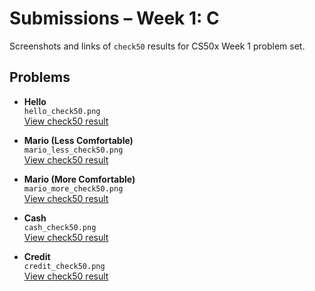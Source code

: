 # Submissions – Week 1: C

Screenshots and links of `check50` results for CS50x Week 1 problem set.

## Problems

- **Hello**  
  `hello_check50.png`  
  [View check50 result](https://submit.cs50.io/check50/68160c58060ddf879e426519db6b0fe17922e603)

- **Mario (Less Comfortable)**  
  `mario_less_check50.png`  
  [View check50 result](https://submit.cs50.io/check50/cc8bc3092c741d83a966ede52ad91313f07e47ac)

- **Mario (More Comfortable)**  
  `mario_more_check50.png`  
  [View check50 result](https://submit.cs50.io/check50/your-mario-more-link)

- **Cash**  
  `cash_check50.png`  
  [View check50 result](https://submit.cs50.io/check50/your-cash-link)

- **Credit**  
  `credit_check50.png`  
  [View check50 result](https://submit.cs50.io/check50/your-credit-link)
